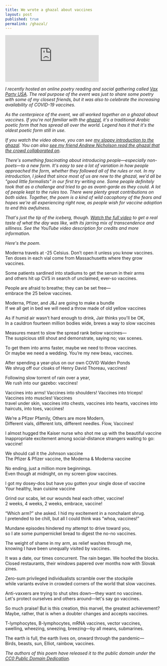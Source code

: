 ```yaml
---
title: We wrote a ghazal about vaccines
layout: post
published: true
permalink: /ghazal/
---
```


<iframe src="https://www.youtube.com/embed/f1T0FBMsOaY" title="YouTube video player" frameborder="0" allow="accelerometer; autoplay; clipboard-write; encrypted-media; gyroscope; picture-in-picture" allowfullscreen></iframe>

<p style="font-style: italic;">I recently hosted an online poetry reading and social gathering called <a href="https://www.youtube.com/watch?v=f1T0FBMsOaY">Vax Party USA</a>. The real purpose of the event was just to share some poetry with some of my closest friends, but it was also to celebrate the increasing availability of COVID-19 vaccines.</p>

<p style="font-style: italic;">As the centerpiece of the event, we all worked together on a ghazal about vaccines. If you're not familiar with the <a href="https://en.wikipedia.org/wiki/Ghazal">ghazal</a>, it's a traditional Arabic poetic form that has spread all over the world. Legend has it that it's the oldest poetic form still in use.</p>

<p style="font-style: italic;">If you watch the video above, you can see <a href="https://www.youtube.com/watch?v=f1T0FBMsOaY&t=1674s">my sloppy introduction to the ghazal</a>. You can also <a href="https://www.youtube.com/watch?v=f1T0FBMsOaY&t=3424s">see my friend Andrew Nicholson read the ghazal that the crowd collaborated on</a>.</p>

<p style="font-style: italic;">There's something fascinating about introducing people—especially non-poets—to a new form. It's easy to see a lot of variation in how people approached the form, whether they followed all of the rules or not. In my introduction, I joked that since most of us are new to the ghazal, we'd all be "good little formalists" in our first try writing one. Some people definitely took that as a challenge and tried to go as avant-garde as they could. A lot of people kept to the rules too. There were plenty great contributions on both sides. Together, the poem is a kind of wild cacophony of the fears and hopes we're all experiencing right now, as people wish for vaccine adoption to end this awfulness.</p>

<p style="font-style: italic;">That's just the tip of the iceberg, though. <a href="https://www.youtube.com/watch?v=f1T0FBMsOaY">Watch the full video</a> to get a real taste of what the day was like, with its jarring mix of transcendence and silliness. See the YouTube video description for credits and more information.</p>

<p style="font-style: italic;">Here's the poem.</p>

Moderna travels at -25 Celsius. Don’t open it unless you know vaccines.<br />
Ten doses in each vial come from Massachusetts where they grow vaccines.

Some patients sardined into stadiums to get the serum in their arms<br />
and others hit up CVS in search of unclaimed, ever-so vaccines.

People are afraid to breathe; they can be set free—<br />
embrace the 25 below vaccines.

Moderna, Pfizer, and J&J are going to make a bundle<br />
If we all get in bed we will need a throw made of old yellow vaccines

As if humid air wasn't hard enough to drink, Jair thinks you'll be OK,<br />
In a cauldron fourteen million bodies wide, brews a way to slow vaccines

Measures meant to slow the spread rank below vaccines—<br />
The suspicious still shout and demonstrate, saying no; vax scenes.

To get them into arms faster, maybe we need to throw vaccines.<br />
Or maybe we need a wedding. You’re my new beau, vaccines.

After spending a year-plus on our own COVID Walden Ponds<br />
We shrug off our cloaks of Henry David Thoreau, vaccines!

Following slow torrent of rain over a year,<br />
We rush into our gazebo: vaccines!

Vaccines into arms! Vaccines into shoulders! Vaccines into triceps! Vaccines into muscles! Vaccines<br />
travel under skin, vaccines into chests, vaccines into hearts, vaccines into haircuts, into toes, vaccines!

We’re a Pfizer Pfamily, Others are more Modern,<br />
Different vials, different lots, different needles. Flow, Vaccines!

I almost hugged the Kaiser nurse who shot me up with the beautiful vaccine<br />
Inappropriate excitement among social-distance strangers waiting to go: vaccine!  

We should call it the Johnson vaccine<br />
The Pfizer & Pfizer vaccine, the Moderna & Moderna vaccine

No ending, just a million more beginnings.<br />
Even though at midnight, on my screen glow vaccines.

I got my dosey-dos but have you gotten your single dose of vaccine<br />
Your healthy, lean cuisine vaccine

Grind our scabs, let our wounds heal each other, vaccine!<br />
2 weeks, 4 weeks, 2 weeks, embrace, vaccine!

“Which arm?” she asked. I hid my excitement in a nonchalant shrug.<br />
I pretended to be chill, but all I could think was “whoa, vaccines!”

Mundane episodes hindered my attempt to drive toward you,<br />
so I ate some pumpernickel bread to digest the no-no vaccines.

The weight of shame in my arm, as relief washes through me,<br />
knowing I have been unequally visited by vaccines.

It was a date, our times concurrent. The rain began. We hoofed the blocks.<br />
Closed restaurants, their windows papered over months now with Slovak zines.

Zero-sum privileged individualists scramble over the stockpile<br />
while variants evolve in crowded corners of the world that slow vaccines.

Anti-vaxxers are trying to shut sites down—they want no vaccines.<br />
Let's protect ourselves and others around—let's say go vaccines.

So much praise! But is this creation, this marvel, the greatest achievement?<br />
Maybe, rather, that is when a doubter changes and accepts vaccines.

T-lymphocytes, B-lymphocytes, mRNA vaccines, vector vaccines,<br />
swelling, wheezing, sneezing, breezing—by all means, submarines.

The earth is full, the earth lives on, onward through the pandemic—<br />
Birds, beasts, sun, Elliot, rainbow, vaccines.

<p style="font-style: italic;">The authors of this poem have released it to the public domain under the <a href="https://creativecommons.org/publicdomain/zero/1.0/">CC0 Public Domain Dedication</a>.</p>
